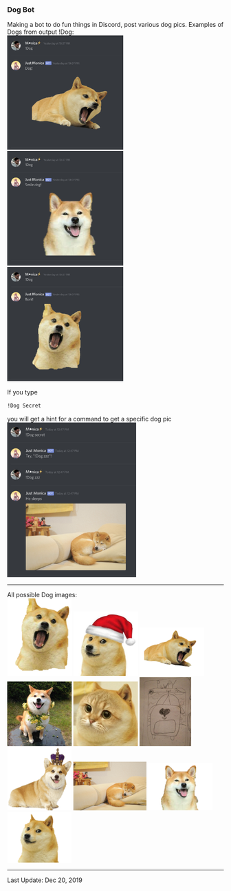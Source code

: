 ### Dog Bot<br/>
Making a bot to do fun things in Discord, post various dog pics.
Examples of Dogs from output !Dog:<br/>
<img src="./images/DogDemo1.png" width="270">
<img src="./images/DogDemo2.png" width="270">
<img src="./images/DogDemo3.png" width="270"><br/>

If you type 
```sh
!Dog Secret
``` 
you will get a hint for a command to get a specific dog pic<br/>
<img src="./images/DogDemo4.png" width="300">

____________________________________________________________________________________
All possible Dog images:<br/>
<img src="./images/BrokDog.png" width="150">
<img src="./images/ChirstmasDog.jpg" width="150">
<img src="./images/Dog!.png" width="150">
<img src="./images/FlowerDog.png" width="150">
<img src="./images/Meow.png" width="150">
<img src="./images/RareDog.jpg" width="120">
<img src="./images/KingDog.png" width="150">
<img src="./images/SleepyDog.jpg" width="170">
<img src="./images/SmileDog.png" width="150">
<img src="./images/Doggo.png" width="150">

____________________________________________________________________________________
Last Update: Dec 20, 2019

<!---
OWO Bot<br/>
 #By Typing "whats this", alone or in a phrase, bot will return OwO:<br/>
 #<img src="./images/OwOdemo1.png" width="300"><br/>
 #By Typing "OWO", bot will return one of three things:
 #- UwU<br/>
 #- owo<br/>
#- What's this?<br/>

 #<img src="./images/OwOdemo2.png" width="300"><br/>
-->